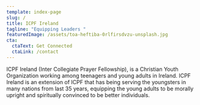 ```yaml
---
template: index-page
slug: /
title: ICPF Ireland
tagline: "Equipping Leaders "
featuredImage: /assets/toa-heftiba-0rlfirsdvzu-unsplash.jpg
cta:
  ctaText: Get Connected
  ctaLink: /contact
---
```



ICPF Ireland (Inter Collegiate Prayer Fellowship), is a Christian Youth Organization working among teenagers and young adults in Ireland. ICPF Ireland is an extension of ICPF that has being serving the youngsters in many nations from last 35 years, equipping the young adults to be morally upright and spiritually convinced to be better individuals.